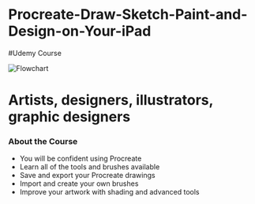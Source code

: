 # Procreate-Draw-Sketch-Paint-and-Design-on-Your-iPad

#Udemy Course

![Flowchart](https://cdn.dribbble.com/users/2003665/screenshots/14711362/media/fa35492e714708e1b768e8d6681833dd.png)

# Artists, designers, illustrators, graphic designers

<h3 align="left">About the Course</h3>

* You will be confident using Procreate
* Learn all of the tools and brushes available
* Save and export your Procreate drawings
* Import and create your own brushes
* Improve your artwork with shading and advanced tools
